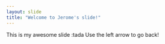```yaml
---
layout: slide
title: "Welcome to Jerome's slide!"
---
```

This is my awesome slide :tada
Use the left arrow to go back!
